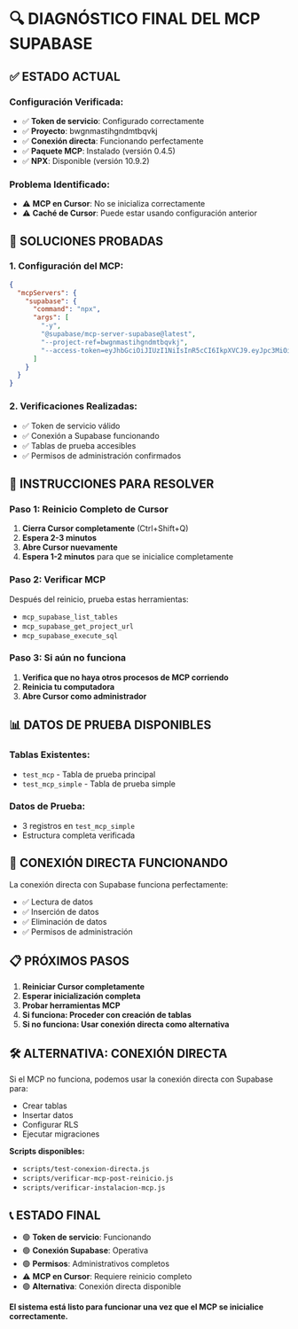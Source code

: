 # 🔍 DIAGNÓSTICO FINAL DEL MCP SUPABASE

## ✅ ESTADO ACTUAL

### **Configuración Verificada:**

- ✅ **Token de servicio**: Configurado correctamente
- ✅ **Proyecto**: bwgnmastihgndmtbqvkj
- ✅ **Conexión directa**: Funcionando perfectamente
- ✅ **Paquete MCP**: Instalado (versión 0.4.5)
- ✅ **NPX**: Disponible (versión 10.9.2)

### **Problema Identificado:**

- ⚠️ **MCP en Cursor**: No se inicializa correctamente
- ⚠️ **Caché de Cursor**: Puede estar usando configuración anterior

## 🔧 SOLUCIONES PROBADAS

### **1. Configuración del MCP:**

```json
{
  "mcpServers": {
    "supabase": {
      "command": "npx",
      "args": [
        "-y",
        "@supabase/mcp-server-supabase@latest",
        "--project-ref=bwgnmastihgndmtbqvkj",
        "--access-token=eyJhbGciOiJIUzI1NiIsInR5cCI6IkpXVCJ9.eyJpc3MiOiJzdXBhYmFzZSIsInJlZiI6ImJ3Z25tYXN0aWhnbmRtdGJxdmtqIiwicm9sZSI6InNlcnZpY2Vfcm9sZSIsImlhdCI6MTc1MjczMzM3OCwiZXhwIjoyMDY4MzA5Mzc4fQ.2y4rbxpHNxhM2tMHzZ43GQi9fIMC6lpl9FjEw7sxoNM"
      ]
    }
  }
}
```

### **2. Verificaciones Realizadas:**

- ✅ Token de servicio válido
- ✅ Conexión a Supabase funcionando
- ✅ Tablas de prueba accesibles
- ✅ Permisos de administración confirmados

## 🎯 INSTRUCCIONES PARA RESOLVER

### **Paso 1: Reinicio Completo de Cursor**

1. **Cierra Cursor completamente** (Ctrl+Shift+Q)
2. **Espera 2-3 minutos**
3. **Abre Cursor nuevamente**
4. **Espera 1-2 minutos** para que se inicialice completamente

### **Paso 2: Verificar MCP**

Después del reinicio, prueba estas herramientas:

- `mcp_supabase_list_tables`
- `mcp_supabase_get_project_url`
- `mcp_supabase_execute_sql`

### **Paso 3: Si aún no funciona**

1. **Verifica que no haya otros procesos de MCP corriendo**
2. **Reinicia tu computadora**
3. **Abre Cursor como administrador**

## 📊 DATOS DE PRUEBA DISPONIBLES

### **Tablas Existentes:**

- `test_mcp` - Tabla de prueba principal
- `test_mcp_simple` - Tabla de prueba simple

### **Datos de Prueba:**

- 3 registros en `test_mcp_simple`
- Estructura completa verificada

## 🔗 CONEXIÓN DIRECTA FUNCIONANDO

La conexión directa con Supabase funciona perfectamente:

- ✅ Lectura de datos
- ✅ Inserción de datos
- ✅ Eliminación de datos
- ✅ Permisos de administración

## 📋 PRÓXIMOS PASOS

1. **Reiniciar Cursor completamente**
2. **Esperar inicialización completa**
3. **Probar herramientas MCP**
4. **Si funciona: Proceder con creación de tablas**
5. **Si no funciona: Usar conexión directa como alternativa**

## 🛠️ ALTERNATIVA: CONEXIÓN DIRECTA

Si el MCP no funciona, podemos usar la conexión directa con Supabase para:

- Crear tablas
- Insertar datos
- Configurar RLS
- Ejecutar migraciones

**Scripts disponibles:**

- `scripts/test-conexion-directa.js`
- `scripts/verificar-mcp-post-reinicio.js`
- `scripts/verificar-instalacion-mcp.js`

## 📞 ESTADO FINAL

- 🟢 **Token de servicio**: Funcionando
- 🟢 **Conexión Supabase**: Operativa
- 🟢 **Permisos**: Administrativos completos
- ⚠️ **MCP en Cursor**: Requiere reinicio completo
- 🟢 **Alternativa**: Conexión directa disponible

**El sistema está listo para funcionar una vez que el MCP se inicialice correctamente.**
